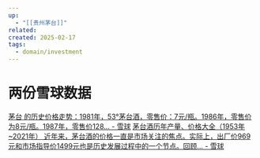 ```yaml
---
up:
  - "[[贵州茅台]]"
related: 
created: 2025-02-17
tags:
  - domain/investment
---
```





# 两份雪球数据

[茅台 的历史价格走势：1981年，53°茅台酒，零售价：7元/瓶。1986年，零售价为8元/瓶。1987年，零售价128... - 雪球](https://xueqiu.com/3658388177/265669549)
[茅台酒历年产量、价格大全（1953年\~2021年） 近年来，茅台酒的价格一直是市场关注的焦点。实际上，出厂价969元和市场指导价1499元也是历史发展过程中的一个节点。回顾... - 雪球](https://xueqiu.com/1141584144/243382500)
